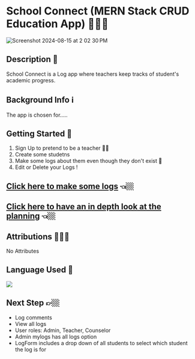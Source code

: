 # School Connect (MERN Stack CRUD Education App) 👩🏻‍🏫
![Screenshot 2024-08-15 at 2 02 30 PM](https://github.com/user-attachments/assets/d0d1dd79-a569-45cd-894a-13ff4e10ea1e)

## Description 📝
School Connect is a Log app where teachers keep tracks of student's academic progress.

## Background Info ℹ️
The app is chosen for.....

## Getting Started 🚀
1. Sign Up to pretend to be a teacher 👨‍🏫
2. Create some studetns 
3. Make some logs about them even though they don't exist 🤡
4. Edit or Delete your Logs !

## [Click here to make some logs](https://66bd1055a9b1db2a1cf8c8a7--school-connects.netlify.app/) 👈🏼

## [Click here to  have an in depth look at the planning](https://trello.com/b/s2QA2kyp/men-stack-crud-app) 👈🏼

## Attributions 👨🏻‍💻
No Attributes

## Language Used 📝
<a href="https://skillicons.dev">
    <img src="https://skillicons.dev/icons?i=html,css,react,nodejs,expressjs,mongodb,postman" />
</a>

## Next Step 👉🏼
- Log comments
- View all logs
- User roles: Admin, Teacher, Counselor
- Admin mylogs has all logs option
- LogForm includes a drop down of all students to select which student the log is for
